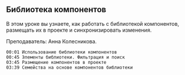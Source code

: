 ## Библиотека компонентов

В этом уроке вы узнаете, как работать с библиотекой компонентов, размещать их в проекте и синхронизировать изменения.

Преподаватель: Анна Колесникова.

[](https://player.softculture.cc/embed/RVS/RVS_10.14.01_L5-2_Asset_Library)

``` chapters
00:01 Использование библиотеки компонентов
00:45 Элементы библиотеки. Фильтрация и поиск
03:45 Размещение компонентов в проекте
03:39 Семейства на основе компонентов библиотеки
```
